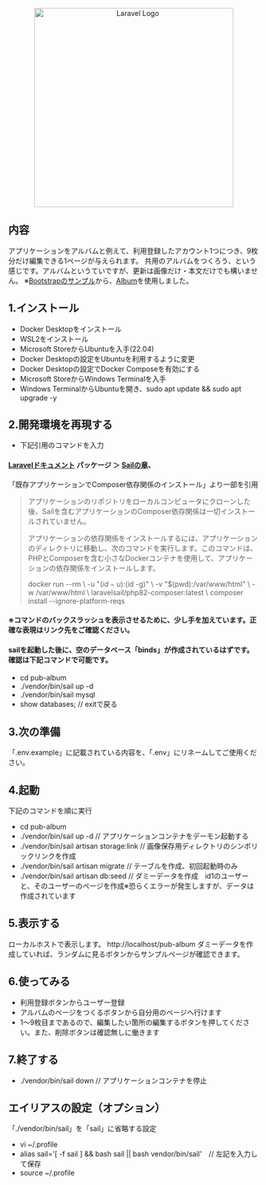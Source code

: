 <p align="center"><a href="https://laravel.com" target="_blank"><img src="https://raw.githubusercontent.com/laravel/art/master/logo-lockup/5%20SVG/2%20CMYK/1%20Full%20Color/laravel-logolockup-cmyk-red.svg" width="400" alt="Laravel Logo"></a></p>

## 内容

アプリケーションをアルバムと例えて、利用登録したアカウント1つにつき、9枚分だけ編集できる1ページが与えられます。
共用のアルバムをつくろう、という感じです。アルバムというていですが、更新は画像だけ・本文だけでも構いません。
※[Bootstrapのサンプル](https://getbootstrap.jp/docs/5.0/examples/)から、[Album](https://getbootstrap.jp/docs/5.0/examples/album/)を使用しました。

## 1.インストール

- Docker Desktopをインストール
- WSL2をインストール
- Microsoft StoreからUbuntuを入手(22.04)
- Docker Desktopの設定をUbuntuを利用するように変更
- Docker Desktopの設定でDocker Composeを有効にする
- Microsoft StoreからWindows Terminalを入手
- Windows TerminalからUbuntuを開き、sudo apt update && sudo apt upgrade -y

## 2.開発環境を再現する

- 下記引用のコマンドを入力
#### [Laravelドキュメント](https://readouble.com/laravel/10.x/ja/) パッケージ ＞ [Sailの章](https://readouble.com/laravel/10.x/ja/sail.html)、
「既存アプリケーションでComposer依存関係のインストール」より一部を引用

>アプリケーションのリポジトリをローカルコンピュータにクローンした後、Sailを含むアプリケーションのComposer依存関係は一切インストールされていません。
>
>アプリケーションの依存関係をインストールするには、アプリケーションのディレクトリに移動し、次のコマンドを実行します。このコマンドは、PHPとComposerを含む小さなDockerコンテナを使用して、アプリケーションの依存関係をインストールします。
>
>docker run --rm \\
>    -u "$(id -u):$(id -g)" \\
>    -v "$(pwd):/var/www/html" \\
>    -w /var/www/html \\
>    laravelsail/php82-composer:latest \\
>    composer install --ignore-platform-reqs
#### ※コマンドのバックスラッシュを表示させるために、少し手を加えています。正確な表現はリンク先をご確認ください。

#### sailを起動した後に、**空のデータベース**「binds」が作成されているはずです。確認は下記コマンドで可能です。
- cd pub-album
- ./vendor/bin/sail up -d
- ./vendor/bin/sail mysql
- show databases; // exitで戻る

## 3.次の準備

「.env.example」に記載されている内容を、「.env」にリネームしてご使用ください。

## 4.起動

下記のコマンドを順に実行
- cd pub-album
- ./vendor/bin/sail up -d // アプリケーションコンテナをデーモン起動する
- ./vendor/bin/sail artisan storage:link // 画像保存用ディレクトリのシンボリックリンクを作成
- ./vendor/bin/sail artisan migrate // テーブルを作成、初回起動時のみ
- ./vendor/bin/sail artisan db:seed // ダミーデータを作成　id1のユーザーと、そのユーザーのページを作成※恐らくエラーが発生しますが、データは作成されています

## 5.表示する

ローカルホストで表示します。
http://localhost/pub-album
ダミーデータを作成していれば、ランダムに見るボタンからサンプルページが確認できます。

## 6.使ってみる

- 利用登録ボタンからユーザー登録
- アルバムのページをつくるボタンから自分用のページへ行けます
- 1～9枚目まであるので、編集したい箇所の編集するボタンを押してください。また、削除ボタンは確認無しに働きます

## 7.終了する

- ./vendor/bin/sail down // アプリケーションコンテナを停止

## エイリアスの設定（オプション）
「./vendor/bin/sail」を「sail」に省略する設定
- vi ~/.profile
- alias sail='[ -f sail ] && bash sail || bash vendor/bin/sail'　// 左記を入力して保存
- source ~/.profile
